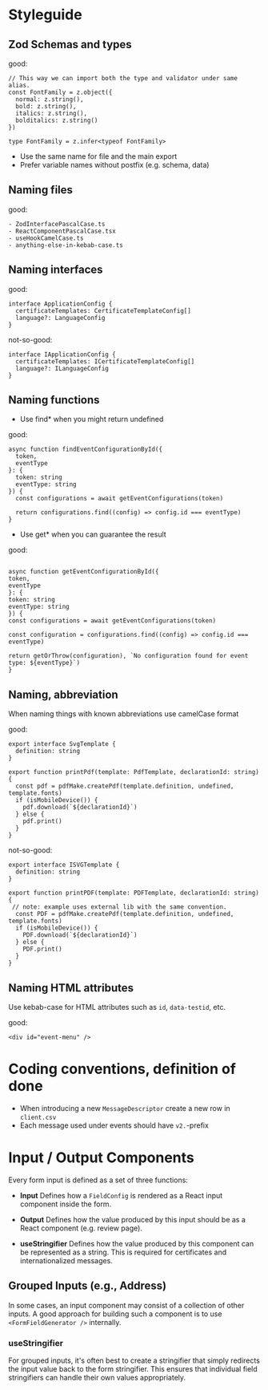 # Styleguide

## Zod Schemas and types

good:

```
// This way we can import both the type and validator under same alias.
const FontFamily = z.object({
  normal: z.string(),
  bold: z.string(),
  italics: z.string(),
  bolditalics: z.string()
})

type FontFamily = z.infer<typeof FontFamily>
```

- Use the same name for file and the main export
- Prefer variable names without postfix (e.g. schema, data)

## Naming files

good:

```
- ZodInterfacePascalCase.ts
- ReactComponentPascalCase.tsx
- useHookCamelCase.ts
- anything-else-in-kebab-case.ts
```

## Naming interfaces

good:

```
interface ApplicationConfig {
  certificateTemplates: CertificateTemplateConfig[]
  language?: LanguageConfig
}
```

not-so-good:

```
interface IApplicationConfig {
  certificateTemplates: ICertificateTemplateConfig[]
  language?: ILanguageConfig
}
```

## Naming functions

- Use find\* when you might return undefined

good:

```
async function findEventConfigurationById({
  token,
  eventType
}: {
  token: string
  eventType: string
}) {
  const configurations = await getEventConfigurations(token)

  return configurations.find((config) => config.id === eventType)
}
```

- Use get\* when you can guarantee the result

good:

```

async function getEventConfigurationById({
token,
eventType
}: {
token: string
eventType: string
}) {
const configurations = await getEventConfigurations(token)

const configuration = configurations.find((config) => config.id === eventType)

return getOrThrow(configuration), `No configuration found for event type: ${eventType}`)
}

```

## Naming, abbreviation

When naming things with known abbreviations use camelCase format

good:

```
export interface SvgTemplate {
  definition: string
}

export function printPdf(template: PdfTemplate, declarationId: string) {
  const pdf = pdfMake.createPdf(template.definition, undefined, template.fonts)
  if (isMobileDevice()) {
    pdf.download(`${declarationId}`)
  } else {
    pdf.print()
  }
}
```

not-so-good:

```
export interface ISVGTemplate {
  definition: string
}

export function printPDF(template: PDFTemplate, declarationId: string) {
 // note: example uses external lib with the same convention.
  const PDF = pdfMake.createPdf(template.definition, undefined, template.fonts)
  if (isMobileDevice()) {
    PDF.download(`${declarationId}`)
  } else {
    PDF.print()
  }
}
```

## Naming HTML attributes

Use kebab-case for HTML attributes such as `id`, `data-testid`, etc.

good:

```
<div id="event-menu" />
```

# Coding conventions, definition of done

- When introducing a new `MessageDescriptor` create a new row in `client.csv`
- Each message used under events should have `v2.`-prefix

# Input / Output Components

Every form input is defined as a set of three functions:

- **Input**
  Defines how a `FieldConfig` is rendered as a React input component inside the form.

- **Output**
  Defines how the value produced by this input should be as a React component (e.g. review page).

- **useStringifier**
  Defines how the value produced by this component can be represented as a string. This is required for certificates and internationalized messages.

## Grouped Inputs (e.g., Address)

In some cases, an input component may consist of a collection of other inputs. A good approach for building such a component is to use `<FormFieldGenerator />` internally.

### useStringifier

For grouped inputs, it's often best to create a stringifier that simply redirects the input value back to the form stringifier. This ensures that individual field stringifiers can handle their own values appropriately.
